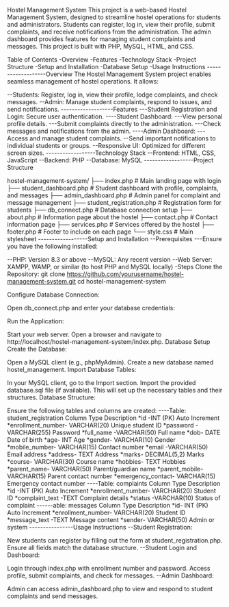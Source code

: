 Hostel Management System
This project is a web-based Hostel Management System, designed to streamline hostel operations for students and administrators. 
Students can register, log in, view their profile, submit complaints, and receive notifications from the administration.
The admin dashboard provides features for managing student complaints and messages. 
This project is built with PHP, MySQL, HTML, and CSS.

Table of Contents
-Overview
-Features
-Technology Stack
-Project Structure
-Setup and Installation
-Database Setup
-Usage Instructions
-------------------Overview
The Hostel Management System project enables seamless management of hostel operations. It allows:

--Students: Register, log in, view their profile, lodge complaints, and check messages.
--Admin: Manage student complaints, respond to issues, and send notifications.
-------------------Features
---Student Registration and Login: Secure user authentication.
----Student Dashboard:
---View personal profile details.
---Submit complaints directly to the administration.
---Check messages and notifications from the admin.
----Admin Dashboard:
---Access and manage student complaints.
--Send important notifications to individual students or groups.
--Responsive UI: Optimized for different screen sizes.
------------------Technology Stack
--Frontend: HTML, CSS, JavaScript
--Backend: PHP
--Database: MySQL
------------------Project Structure

hostel-management-system/
├── index.php                 # Main landing page with login
├── student_dashboard.php      # Student dashboard with profile, complaints, and messages
├── admin_dashboard.php        # Admin panel for complaint and message management
├── student_registration.php   # Registration form for students
├── db_connect.php             # Database connection setup
├── about.php                  # Information page about the hostel
├── contact.php                # Contact information page
├── services.php               # Services offered by the hostel
├── footer.php                 # Footer to include on each page
└── style.css                  # Main stylesheet
------------------Setup and Installation
--Prerequisites
---Ensure you have the following installed:

--PHP: Version 8.3 or above
--MySQL: Any recent version
--Web Server: XAMPP, WAMP, or similar (to host PHP and MySQL locally)
-Steps
Clone the Repository:
git clone https://github.com/yourusername/hostel-management-system.git
cd hostel-management-system

Configure Database Connection:

Open db_connect.php and enter your database credentials:
<?php
$host = 'localhost';
$user = 'your_db_user';
$password = 'your_db_password';
$dbname = 'your_database_name';
?>
Run the Application:

Start your web server.
Open a browser and navigate to http://localhost/hostel-management-system/index.php.
Database Setup
Create the Database:

Open a MySQL client (e.g., phpMyAdmin).
Create a new database named hostel_management.
Import Database Tables:

In your MySQL client, go to the Import section.
Import the provided database.sql file (if available). This will set up the necessary tables and their structures.
Database Structure:

Ensure the following tables and columns are created:
----Table: student_registration
Column	Type	Description
*id	-INT (PK)	Auto Increment
*enrollment_number-	VARCHAR(20)	Unique student ID
*password	-VARCHAR(255)	Password
*full_name	-VARCHAR(50)	Full name
*dob-	DATE	Date of birth
*age-	INT	Age
*gender-	VARCHAR(10)	Gender
*mobile_number-	VARCHAR(15)	Contact number
*email	-VARCHAR(50)	Email address
*address-	TEXT	Address
*marks-	DECIMAL(5,2)	Marks
*course-	VARCHAR(30)	Course name
*hobbies-	TEXT	Hobbies
*parent_name-	VARCHAR(50)	Parent/guardian name
*parent_mobile-	VARCHAR(15)	Parent contact number
*emergency_contact-	VARCHAR(15)	Emergency contact number
----Table: complaints
Column	Type	Description
*id	-INT (PK)	Auto Increment
*enrollment_number-	VARCHAR(20)	Student ID
*complaint_text	-TEXT	Complaint details
*status	-VARCHAR(10)	Status of complaint
------able: messages
Column	Type	Description
*id-	INT (PK)	Auto Increment
*enrollment_number-	VARCHAR(20)	Student ID
*message_text	-TEXT	Message content
*sender-	VARCHAR(50)	Admin or system
----------------Usage Instructions
--Student Registration:

New students can register by filling out the form at student_registration.php. Ensure all fields match the database structure.
--Student Login and Dashboard:

Login through index.php with enrollment number and password.
Access profile, submit complaints, and check for messages.
--Admin Dashboard:

Admin can access admin_dashboard.php to view and respond to student complaints and send messages.


